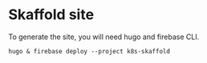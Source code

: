 # Skaffold site 

To generate the site, you will need hugo and firebase CLI.

````
hugo & firebase deploy --project k8s-skaffold
````


